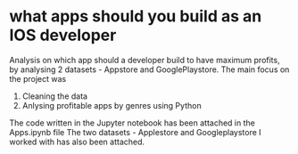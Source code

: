 # what apps should you build as an IOS developer

Analysis on which app should a developer build to have maximum profits, by analysing 2 datasets - Appstore and GooglePlaystore.
The main focus on the project was
1. Cleaning the data
2. Anlysing profitable apps by genres using Python

The code written in the Jupyter notebook has been attached in the Apps.ipynb file
The two datasets - Applestore and Googleplaystore I worked with has also been attached.
